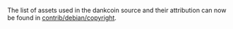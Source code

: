 The list of assets used in the dankcoin source and their attribution can now be found in [contrib/debian/copyright](../contrib/debian/copyright).
